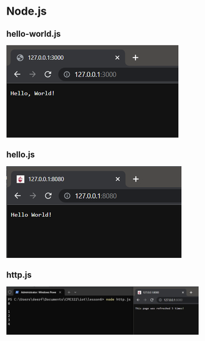 # Node.js
## hello-world.js
![NodeHello-World](NodeHello-World.png)
## hello.js
![NodeHello](NodeHello.png)
## http.js
![NodeHTTPRefresh](NodeHTTPRefresh.png)
